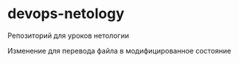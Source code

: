 # devops-netology
Репозиторий для уроков нетологии

Изменение для перевода файла в модифицированное состояние
